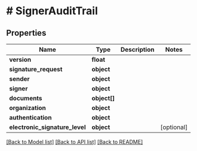 # # SignerAuditTrail

## Properties

Name | Type | Description | Notes
------------ | ------------- | ------------- | -------------
**version** | **float** |  |
**signature_request** | **object** |  |
**sender** | **object** |  |
**signer** | **object** |  |
**documents** | **object[]** |  |
**organization** | **object** |  |
**authentication** | **object** |  |
**electronic_signature_level** | **object** |  | [optional]

[[Back to Model list]](../../README.md#models) [[Back to API list]](../../README.md#endpoints) [[Back to README]](../../README.md)
